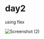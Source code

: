 # day2
using flex

![Screenshot (2)](https://github.com/Prasanna123211/day2/assets/119563693/73be9587-68c3-4499-9871-560825f9fc0e)
